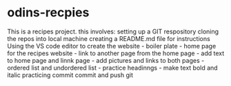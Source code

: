 # odins-recpies
This is a recipes project. this involves:
setting up a GIT respository
cloning the repos into local machine
creating a README.md file for instructions 
Using the  VS code editor to create the  website 
	- boiler plate 
	- home page for the recipes website 
	- link to another page from the home page 
	- add text to home page and linnk page 
	- add pictures and links to both pages 
	- ordered list and undordered list
	- practice headinngs 
	- make text bold and italic 
practicing commit 
commit and push git
